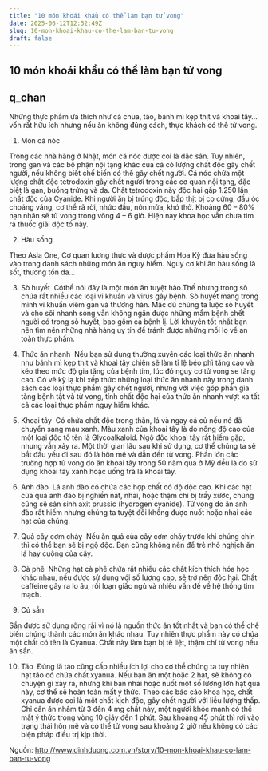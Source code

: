 ```yaml
---
title: "10 món khoái khẩu có thể làm bạn tử vong"
date: 2025-06-12T12:52:49Z
slug: 10-mon-khoai-khau-co-the-lam-ban-tu-vong
draft: false
---
```


## 10 món khoái khẩu có thể làm bạn tử vong

## q_chan

Những thực phẩm ưa thích như cà chua, táo, bánh mì kẹp thịt và khoai tây…vốn rất hữu ích nhưng nếu ăn không đúng cách, thực khách có thể tử vong.
 
1. Món cá nóc
 
 

 
 
Trong các nhà hàng ở Nhật, món cá nóc được coi là đặc sản. Tuy nhiên, trong gan và các bộ phận nội tạng khác của cá có lượng chất độc gây chết người, nếu không biết chế biến có thể gây chết người. Cá nóc chứa một lượng chất độc tetrodoxin gây chết người trong các cơ quan nội tạng, đặc biệt là gan, buồng trứng và da. Chất tetrodoxin này độc hại gấp 1.250 lần chất độc của Cyanide. Khi người ăn bị trúng độc, bắp thịt bị co cứng, đầu óc choáng váng, cơ thể rã rời, nhức đầu, nôn mửa, khó thở. Khoảng 60 – 80% nạn nhân sẽ tử vong trong vòng 4 – 6 giờ. Hiện nay khoa học vẫn chưa tìm ra thuốc giải độc tố này.
 
2. Hàu sống
 

 
Theo Asia One, Cơ quan lương thực và dược phẩm Hoa Kỳ đưa hàu sống vào trong danh sách những món ăn nguy hiểm. Nguy cơ khi ăn hàu sống là sốt, thương tổn da...
 
3. Sò huyết
 ​​ 
Cóthể nói đây là một món ăn tuyệt hảo.Thế nhưng trong sò chứa rất nhiều các loại vi khuẩn và virus gây bệnh. Sò huyết mang trong mình vi khuẩn viêm gan và thương hàn. Mặc dù chúng ta luộc sò huyết và cho sôi nhanh song vẫn không ngăn được những mầm bệnh chết người có trong sò huyết, bao gồm cả bệnh lị. Lời khuyên tốt nhất bạn nên tìm nên những nhà hàng uy tín để tránh được những mối lo về an toàn thực phẩm.
 
4. Thức ăn nhanh
 ​​ 
Nếu bạn sử dụng thường xuyên các loại thức ăn nhanh như bánh mì kẹp thịt và khoai tây chiên sẽ làm tỉ lệ béo phì tăng cao và kéo theo mức độ gia tăng của bệnh tim, lúc đó nguy cơ tử vong se tăng cao. Có vẻ kỳ lạ khi xếp thức những loại thức ăn nhanh này trong danh sách các loại thực phẩm gây chết người, nhưng với việc góp phần gia tăng bệnh tật và tử vong, tính chất độc hại của thức ăn nhanh vượt xa tất cả các loại thực phẩm nguy hiểm khác.
 
5. Khoai tây
 ​​ 
Có chứa chất độc trong thân, lá và ngay cả củ nếu nó đã chuyển sang màu xanh. Màu xanh của khoai tây là do nồng độ cao của một loại độc tố tên là Glycoalkaloid. Ngộ độc khoai tây rất hiếm gặp, nhưng vẫn xảy ra. Một thời gian lâu sau khi sử dụng, cơ thể chúng ta sẽ bắt đầu yếu đi sau đó là hôn mê và dẫn đến tử vong. Phần lớn các trường hợp tử vong do ăn khoai tây trong 50 năm qua ở Mỹ đều là do sử dụng khoai tây xanh hoặc uống trà lá khoai tây.
 
6. Anh đào
 ​​ 
Lá anh đào có chứa các hợp chất có độ độc cao. Khi các hạt của quả anh đào bị nghiền nát, nhai, hoặc thậm chí bị trầy xước, chúng cũng sẽ sản sinh axit prussic (hydrogen cyanide). Tử vong do ăn anh đào rất hiếm nhưng chúng ta tuyệt đối không được nuốt hoặc nhai các hạt của chúng.
 
7. Quả cây cơm cháy
 ​​ 
Nếu ăn quả của cây cơm cháy trước khi chúng chín thì có thể bạn sẽ bị ngộ độc. Bạn cũng không nên để trẻ nhỏ nghịch ăn lá hay cuộng của cây.
 
 
8. Cà phê
 ​​ 
Những hạt cà phê chứa rất nhiều các chất kích thích hóa học khác nhau, nếu được sử dụng với số lượng cao, sẽ trở nên độc hại. Chất caffeine gây ra lo âu, rối loạn giấc ngủ và nhiều vấn đề về hệ thống tim mạch.
 
 
9. Củ sắn
 

 
Sắn được sử dụng rộng rãi vì nó là nguồn thức ăn tốt nhất và bạn có thể chế biến chúng thành các món ăn khác nhau. Tuy nhiên thực phẩm này có chứa một chất có tên là Cyanua. Chất này làm bạn bị tê liệt, thậm chí tử vong nếu ăn sắn.
 
 
10. Táo
 ​​ 
Đúng là táo cũng cấp nhiều ích lợi cho cơ thể chúng ta tuy nhiên hạt táo có chứa chất xyanua. Nếu bạn ăn một hoặc 2 hạt, sẽ không có chuyện gì xảy ra, nhưng khi bạn nhai hoặc nuốt một số lượng lớn hạt quả này, cơ thể sẽ hoàn toàn mất ý thức. Theo các báo cáo khoa học, chất xyanua được coi là một chất kịch độc, gây chết người với liều lượng thấp. Chỉ cần ăn nhầm từ 3 đến 4 mg chất này, một người khỏe mạnh có thể mất ý thức trong vòng 10 giây đến 1 phút. Sau khoảng 45 phút thì rơi vào trạng thái hôn mê và có thể tử vong sau khoảng 2 giờ nếu không có các biện pháp điều trị kịp thời.
 
 
Nguồn: http://www.dinhduong.com.vn/story/10-mon-khoai-khau-co-lam-ban-tu-vong